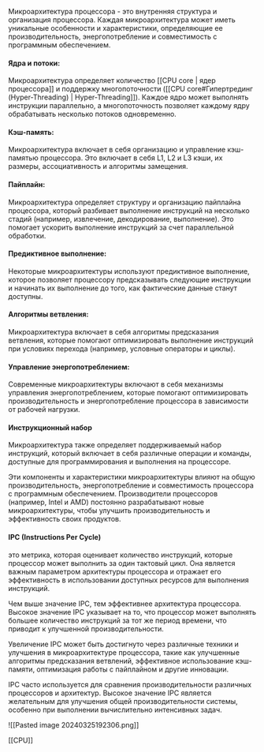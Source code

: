 Микроархитектура процессора - это внутренняя структура и организация процессора. Каждая микроархитектура может иметь уникальные особенности и характеристики, определяющие ее производительность, энергопотребление и совместимость с программным обеспечением.
#### Ядра и потоки:
Микроархитектура определяет количество [[CPU core | ядер процессора]] и поддержку многопоточности ([[CPU core#Гипертрединг (Hyper-Threading) | Hyper-Threading]]). Каждое ядро может выполнять инструкции параллельно, а многопоточность позволяет каждому ядру обрабатывать несколько потоков одновременно.

#### Кэш-память: 
Микроархитектура включает в себя организацию и управление кэш-памятью процессора. Это включает в себя L1, L2 и L3 кэши, их размеры, ассоциативность и алгоритмы замещения.

#### Пайплайн:
Микроархитектура определяет структуру и организацию пайплайна процессора, который разбивает выполнение инструкций на несколько стадий (например, извлечение, декодирование, выполнение). Это помогает ускорить выполнение инструкций за счет параллельной обработки.

#### Предиктивное выполнение:
Некоторые микроархитектуры используют предиктивное выполнение, которое позволяет процессору предсказывать следующие инструкции и начинать их выполнение до того, как фактические данные станут доступны.

#### Алгоритмы ветвления:
Микроархитектура включает в себя алгоритмы предсказания ветвления, которые помогают оптимизировать выполнение инструкций при условиях перехода (например, условные операторы и циклы).

#### Управление энергопотреблением:
Современные микроархитектуры включают в себя механизмы управления энергопотреблением, которые помогают оптимизировать производительность и энергопотребление процессора в зависимости от рабочей нагрузки.

#### Инструкционный набор
Микроархитектура также определяет поддерживаемый набор инструкций, который включает в себя различные операции и команды, доступные для программирования и выполнения на процессоре.


Эти компоненты и характеристики микроархитектуры влияют на общую производительность, энергопотребление и совместимость процессора с программным обеспечением. Производители процессоров (например, Intel и AMD) постоянно разрабатывают новые микроархитектуры, чтобы улучшить производительность и эффективность своих продуктов.


#### IPC (Instructions Per Cycle)
это метрика, которая оценивает количество инструкций, которые процессор может выполнить за один тактовый цикл. Она является важным параметром архитектуры процессора и отражает его эффективность в использовании доступных ресурсов для выполнения инструкций.

Чем выше значение IPC, тем эффективнее архитектура процессора. Высокое значение IPC указывает на то, что процессор может выполнять большее количество инструкций за тот же период времени, что приводит к улучшенной производительности. 

Увеличение IPC может быть достигнуто через различные техники и улучшения в микроархитектуре процессора, такие как улучшенные алгоритмы предсказания ветвлений, эффективное использование кэш-памяти, оптимизация работы с пайплайном и другие инновации.

IPC часто используется для сравнения производительности различных процессоров и архитектур. Высокое значение IPC является желательным для улучшения общей производительности системы, особенно при выполнении вычислительно интенсивных задач.

![[Pasted image 20240325192306.png]]

[[CPU]]